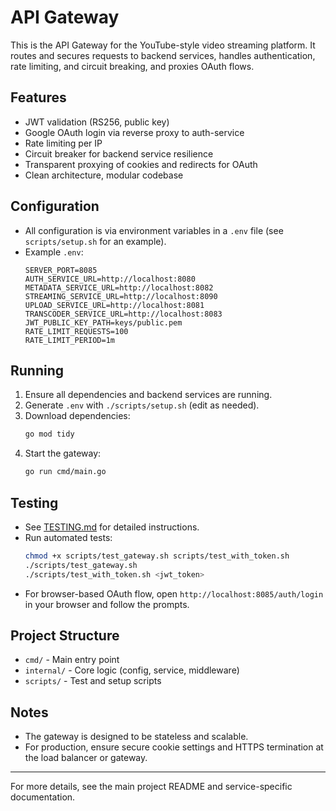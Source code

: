 # API Gateway

This is the API Gateway for the YouTube-style video streaming platform. It routes and secures requests to backend services, handles authentication, rate limiting, and circuit breaking, and proxies OAuth flows.

## Features

- JWT validation (RS256, public key)
- Google OAuth login via reverse proxy to auth-service
- Rate limiting per IP
- Circuit breaker for backend service resilience
- Transparent proxying of cookies and redirects for OAuth
- Clean architecture, modular codebase

## Configuration

- All configuration is via environment variables in a `.env` file (see `scripts/setup.sh` for an example).
- Example `.env`:
  ```env
  SERVER_PORT=8085
  AUTH_SERVICE_URL=http://localhost:8080
  METADATA_SERVICE_URL=http://localhost:8082
  STREAMING_SERVICE_URL=http://localhost:8090
  UPLOAD_SERVICE_URL=http://localhost:8081
  TRANSCODER_SERVICE_URL=http://localhost:8083
  JWT_PUBLIC_KEY_PATH=keys/public.pem
  RATE_LIMIT_REQUESTS=100
  RATE_LIMIT_PERIOD=1m
  ```

## Running

1. Ensure all dependencies and backend services are running.
2. Generate `.env` with `./scripts/setup.sh` (edit as needed).
3. Download dependencies:
   ```sh
   go mod tidy
   ```
4. Start the gateway:
   ```sh
   go run cmd/main.go
   ```

## Testing

- See [TESTING.md](./TESTING.md) for detailed instructions.
- Run automated tests:
  ```sh
  chmod +x scripts/test_gateway.sh scripts/test_with_token.sh
  ./scripts/test_gateway.sh
  ./scripts/test_with_token.sh <jwt_token>
  ```
- For browser-based OAuth flow, open `http://localhost:8085/auth/login` in your browser and follow the prompts.

## Project Structure

- `cmd/` - Main entry point
- `internal/` - Core logic (config, service, middleware)
- `scripts/` - Test and setup scripts

## Notes

- The gateway is designed to be stateless and scalable.
- For production, ensure secure cookie settings and HTTPS termination at the load balancer or gateway.

---

For more details, see the main project README and service-specific documentation.
